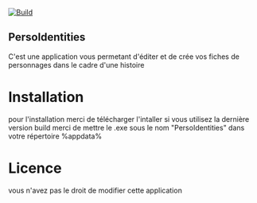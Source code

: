 [![Build](https://travis-ci.org/joemccann/dillinger.svg?branch=master)](https://github.com/ShayF0x/PersoIdentities/releases/tag/v1.3.0)
## PersoIdentities

C'est une application vous permetant d'éditer et de crée vos fiches
de personnages dans le cadre d'une histoire

# Installation

pour l'installation merci de télécharger l'intaller
si vous utilisez la dernière version build merci de mettre le .exe sous le nom "PersoIdentities" dans votre répertoire %appdata%

# Licence
 vous n'avez pas le droit de modifier cette application
